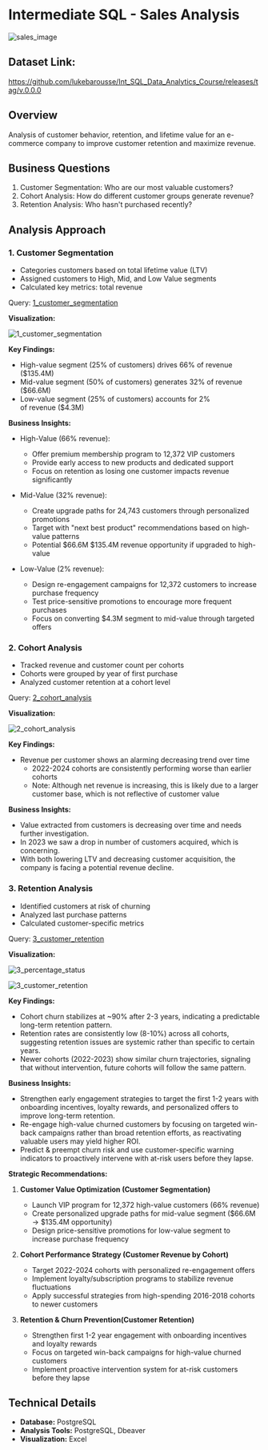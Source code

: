 # Intermediate SQL - Sales Analysis

![sales_image](/images/sales_image.jpg)

## Dataset Link:
https://github.com/lukebarousse/Int_SQL_Data_Analytics_Course/releases/tag/v.0.0.0

## Overview
Analysis of customer behavior, retention, and lifetime value for an e-commerce company to improve customer retention and maximize revenue.

## Business Questions
1. Customer Segmentation: Who are our most valuable customers?
2. Cohort Analysis: How do different customer groups generate revenue?
3. Retention Analysis: Who hasn't purchased recently?

## Analysis Approach

### 1. Customer Segmentation
- Categories customers based on total lifetime value (LTV)
- Assigned customers to High, Mid, and Low Value segments
- Calculated key metrics: total revenue

Query: [1_customer_segmentation](/1_customer_segmentation.sql)

**Visualization:**

![1_customer_segmentation](/images/1_customer_segmentation.png)

**Key Findings:**
- High-value segment (25% of customers) drives 66% of revenue ($135.4M)
- Mid-value segment (50% of customers) generates 32% of revenue ($66.6M)
- Low-value segment (25% of customers) accounts for 2% of revenue ($4.3M)

**Business Insights:**
- High-Value (66% revenue):
    -  Offer premium membership program to 12,372 VIP customers
    - Provide early access to new products and dedicated support
    - Focus on retention as losing one customer impacts revenue significantly

- Mid-Value (32% revenue):
    - Create upgrade paths for 24,743 customers through personalized promotions
    - Target with "next best product" recommendations based on high-value patterns
    - Potential $66.6M $135.4M revenue opportunity if upgraded to high-value

- Low-Value (2% revenue):
    - Design re-engagement campaigns for 12,372 customers to increase purchase frequency
    - Test price-sensitive promotions to encourage more frequent purchases
    - Focus on converting $4.3M segment to mid-value through targeted offers

### 2. Cohort Analysis
- Tracked revenue and customer count per cohorts
- Cohorts were grouped by year of first purchase
- Analyzed customer retention at a cohort level

Query: [2_cohort_analysis](/2_cohort_analysis.sql)

**Visualization:**

![2_cohort_analysis](/images/2_cohort_analysis.png)

**Key Findings:**
- Revenue per customer shows an alarming decreasing trend over time 
    - 2022-2024 cohorts are consistently performing worse than earlier cohorts
    - Note: Although net revenue is increasing, this is likely due to a larger customer base, which is not reflective of customer value

**Business Insights:**
- Value extracted from customers is decreasing over time and needs further investigation.
- In 2023 we saw a drop in number of customers acquired, which is concerning.
- With both lowering LTV and decreasing customer acquisition, the company is facing a potential revenue decline.

### 3. Retention Analysis
- Identified customers at risk of churning
- Analyzed last purchase patterns
- Calculated customer-specific metrics

Query: [3_customer_retention](/3_retention_analysis.sql)

**Visualization:**

![3_percentage_status](/images/3_1_status_percentage.png)

![3_customer_retention](/images/3_2_cutomer_retention.png)

**Key Findings:**
- Cohort churn stabilizes at ~90% after 2-3 years, indicating a predictable long-term retention pattern.
- Retention rates are consistently low (8-10%) across all cohorts, suggesting retention issues are systemic rather than specific to certain years.
- Newer cohorts (2022-2023) show similar churn trajectories, signaling that without intervention, future cohorts will follow the same pattern.

**Business Insights:**
- Strengthen early engagement strategies to target the first 1-2 years with onboarding incentives, loyalty rewards, and personalized offers to improve long-term retention.
- Re-engage high-value churned customers by focusing on targeted win-back campaigns rather than broad retention efforts, as reactivating valuable users may yield higher ROI.
- Predict & preempt churn risk and use customer-specific warning indicators to proactively intervene with at-risk users before they lapse.

**Strategic Recommendations:**

1. **Customer Value Optimization (Customer Segmentation)**
    - Launch VIP program for 12,372 high-value customers (66% revenue)
    - Create personalized upgrade paths for mid-value segment ($66.6M → $135.4M opportunity)
    - Design price-sensitive promotions for low-value segment to increase purchase frequency

2. **Cohort Performance Strategy (Customer Revenue by Cohort)**
    - Target 2022-2024 cohorts with personalized re-engagement offers
    - Implement loyalty/subscription programs to stabilize revenue fluctuations
    - Apply successful strategies from high-spending 2016-2018 cohorts to newer customers

3.  **Retention & Churn Prevention(Customer Retention)**
    - Strengthen first 1-2 year engagement with onboarding incentives and loyalty rewards
    - Focus on targeted win-back campaigns for high-value churned customers
    - Implement proactive intervention system for at-risk customers before they lapse

## Technical Details

- **Database:** PostgreSQL
- **Analysis Tools:** PostgreSQL, Dbeaver
- **Visualization:** Excel
